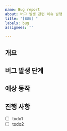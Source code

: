 ```yaml
---
name: Bug report
about: 버그 발생 관련 이슈 발행
title: "[BUG] "
labels: bug
assignees: ''

---
```


## 개요 <!-- 발생한 버그에 대한 간단한 설명 작성 -->

## 버그 발생 단계 <!-- 필요할 경우 스크린샷 등 첨부 -->

## 예상 동작 <!-- 필요할 경우 스크린샷 등 첨부 -->

## 진행 사항 <!-- 할 일 목록을 만들고 진행 사항 표시 -->

- [ ] todo1
- [ ] todo2
